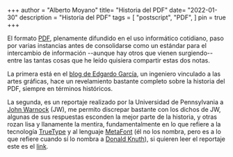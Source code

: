 +++
author = "Alberto Moyano"
title= "Historia del PDF"
date= "2022-01-30"
description = "Historia del PDF"
tags = [
    "postscript",
    "PDF",
]
pin = true
+++

El formato [PDF](https://es.wikipedia.org/wiki/PDF), plenamente difundido en el uso informático cotidiano, paso por varias instancias antes de consolidarse como un estándar para el intercambio de información --aunque hay otros que vienen surgiendo-- entre las tantas cosas que he leído quisiera compartir estas dos notas.

<!--more-->

La primera está en el [blog de Edgardo García](http://rgbcmyk.com.ar/es/historia-de-pdf), un ingeniero vinculado a las artes gráficas, hace un revelamiento bastante completo sobre la historia del PDF, siempre en términos históricos.

La segunda, es un reportaje realizado por la Universidad de Pennsylvania a [John Warnock](https://en.wikipedia.org/wiki/John_Warnock) (JW), me permito discrepar bastante con los dichos de JW, algunas de sus respuestas esconden la mejor parte de la historia, y otras rozan lisa y llanamente la mentira, fundamentalmente en lo que refiere a la tecnología [TrueType](https://es.wikipedia.org/wiki/TrueType) y al lenguaje [MetaFont](https://es.wikipedia.org/wiki/METAFONT) (él no los nombra, pero es a lo que refiere cuando sí lo nombra a [Donald Knuth](https://es.wikipedia.org/wiki/Donald_Knuth)), si quieren leer el reportaje este es el [link](
https://knowledge.wharton.upenn.edu/article/adobe-co-founder-john-warnock-on-the-competitive-advantages-of-aesthetics-and-the-right-technology).

